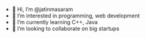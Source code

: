 - 👋 Hi, I’m @jatinmasaram
- 👀 I’m interested in programming, web development
- 🌱 I’m currently learning C++, Java
- 💞️ I’m looking to collaborate on big startups


<!---
jatinmasaram/jatinmasaram is a ✨ special ✨ repository because its `README.md` (this file) appears on your GitHub profile.
You can click the Preview link to take a look at your changes.
--->
